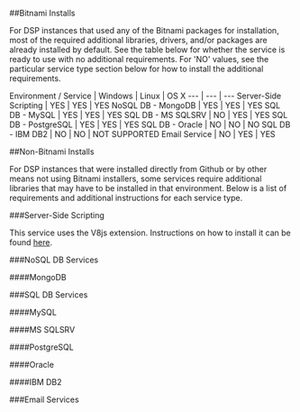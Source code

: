 ##Bitnami Installs

For DSP instances that used any of the Bitnami packages for installation, most of the required additional libraries, drivers, and/or packages are already installed by default. See the table below for whether the service is ready to use with no additional requirements. For 'NO' values, see the particular service type section below for how to install the additional requirements.

Environment / Service | Windows | Linux | OS X
--- | --- | ---
Server-Side Scripting | YES | YES | YES
NoSQL DB - MongoDB | YES | YES | YES
SQL DB - MySQL | YES | YES | YES
SQL DB - MS SQLSRV | NO | YES | YES
SQL DB - PostgreSQL | YES | YES | YES
SQL DB - Oracle | NO | NO | NO
SQL DB - IBM DB2 | NO | NO | NOT SUPPORTED
Email Service | NO | YES | YES


##Non-Bitnami Installs

For DSP instances that were installed directly from Github or by other means not using Bitnami installers, some services require additional libraries that may have to be installed in that environment. Below is a list of requirements and additional instructions for each service type.

###Server-Side Scripting

This service uses the V8js extension. Instructions on how to install it can be found [here](Installing-V8js).

###NoSQL DB Services

####MongoDB

###SQL DB Services

####MySQL

####MS SQLSRV

####PostgreSQL

####Oracle

####IBM DB2

###Email Services